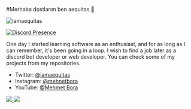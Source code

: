 #Merhaba dostlarım ben aequitas 🏴

<img src="https://komarev.com/ghpvc/?username=iamaequitas&label=Profile%20Viewers&color=37fa3f" alt="iamaequitas" />

[![Discord Presence](https://lanyard-profile-readme.vercel.app/api/577589971658211329)](https://discord.com/users/577589971658211329)

One day I started learning software as an enthusiast, and for as long as I can remember, it's been going in a loop. I wish to find a job later as a discord bot developer or web developer. You can check some of my projects from my repositories.

- Twitter: [@iamaequitas](https://twitter.com/iamaequitas)
- Instagram: [@mehnetbora](https://instagram.com/mehnetbora?utm_medium=copy_link)
- YouTube: [@Mehmet Bora](https://www.youtube.com/channel/UCcR9oWNs3frKAgTxiCl_NJA)

<a href="https://github.com/iamaequitas">
  <img src="https://github-readme-stats.vercel.app/api?username=iamaequitas&count_private=true&hide_border=true&show_icons=true&include_all_commits=true&bg_color=0d1117&title_color=df761c&text_color=FFFFFF&icon_color=df761c">
<img src="https://github-readme-stats.vercel.app/api/top-langs/?username=iamaequitas&layout=compact&theme=nord&hide_border=true&bg_color=0d1117&border_radius=6&title_color=df761c">
</a>
